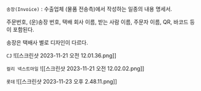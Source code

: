 `송장(Invoice)` : 수출업체 (물품 전송측)에서 작성하는 일종의 내용 명세서.

주문번호, (운)송장 번호, 택배 회사 이름, 받는 사람 이름, 주문자 이름, QR, 바코드 등이 포함된다.

송장은 택배사 별로 디자인이 다르다.

`CJ`
![[스크린샷 2023-11-21 오전 12.01.36.png]]

`컬리 넥스트마일`
![[스크린샷 2023-11-21 오전 12.02.02.png]]

`롯데`
![[스크린샷 2023-11-23 오후 2.48.11.png]]